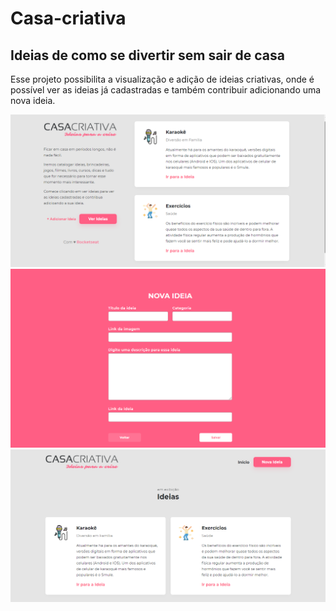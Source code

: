 # Casa-criativa
##  Ideias de como se divertir sem sair de casa


Esse projeto possibilita a visualização e adição de ideias criativas, onde é possível ver as ideias já cadastradas e também contribuir adicionando uma nova ideia.

<img width="800" alt="index.png" src="index.png">

<img width="800" alt="idea.png" src="idea.png">

<img width="800" alt="ideas.png" src="ideas.png">



